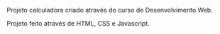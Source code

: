 Projeto calculadora criado através do curso de Desenvolvimento Web.

Projeto feito através de HTML, CSS e Javascript.